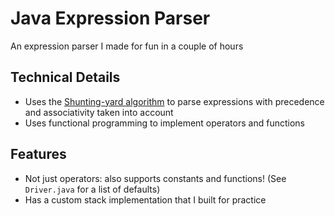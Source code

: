 # Java Expression Parser

An expression parser I made for fun in a couple of hours

## Technical Details

- Uses the [Shunting-yard algorithm](https://en.wikipedia.org/wiki/Shunting-yard_algorithm) to parse expressions with precedence and associativity taken into account
- Uses functional programming to implement operators and functions

## Features
- Not just operators: also supports constants and functions! (See `Driver.java` for a list of defaults)
- Has a custom stack implementation that I built for practice
